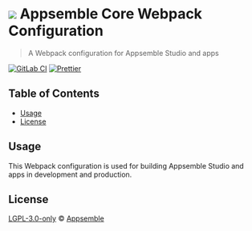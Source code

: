 # ![](https://gitlab.com/appsemble/appsemble/-/raw/0.35.8/config/assets/logo.svg) Appsemble Core Webpack Configuration

> A Webpack configuration for Appsemble Studio and apps

[![GitLab CI](https://gitlab.com/appsemble/appsemble/badges/0.35.8/pipeline.svg)](https://gitlab.com/appsemble/appsemble/-/releases/0.35.8)
[![Prettier](https://img.shields.io/badge/code_style-prettier-ff69b4.svg)](https://prettier.io)

## Table of Contents

- [Usage](#usage)
- [License](#license)

## Usage

This Webpack configuration is used for building Appsemble Studio and apps in development and
production.

## License

[LGPL-3.0-only](https://gitlab.com/appsemble/appsemble/-/blob/0.35.8/LICENSE.md) ©
[Appsemble](https://appsemble.com)
